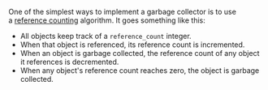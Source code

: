 One of the simplest ways to implement a garbage collector is to use a [reference counting](https://en.wikipedia.org/wiki/Garbage_collection_\(computer_science\)#Reference_counting) algorithm. It goes something like this:

- All objects keep track of a `reference_count` integer.
- When that object is referenced, its reference count is incremented.
- When an object is garbage collected, the reference count of any object it references is decremented.
- When any object's reference count reaches zero, the object is garbage collected.